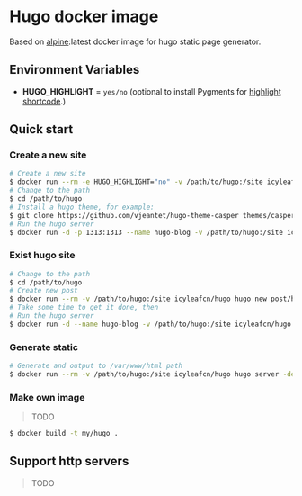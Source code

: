 # Hugo docker image

Based on [alpine](https://hub.docker.com/_/alpine/):latest docker image for hugo static page generator.

## Environment Variables

- **HUGO_HIGHLIGHT** = `yes/no` (optional to install Pygments for [highlight shortcode](http://gohugo.io/extras/highlighting/).)

## Quick start

### Create a new site

```bash
# Create a new site
$ docker run --rm -e HUGO_HIGHLIGHT="no" -v /path/to/hugo:/site icyleafcn/hugo hugo new site .
# Change to the path
$ cd /path/to/hugo
# Install a hugo theme, for example:
$ git clone https://github.com/vjeantet/hugo-theme-casper themes/casper
# Run the hugo server
$ docker run -d -p 1313:1313 --name hugo-blog -v /path/to/hugo:/site icyleafcn/hugo hugo server --watch --theme=casper --bind=0.0.0.0
```

### Exist hugo site

```bash
# Change to the path
$ cd /path/to/hugo
# Create new post
$ docker run --rm -v /path/to/hugo:/site icyleafcn/hugo hugo new post/hello-world.md
# Take some time to get it done, then
# Run the hugo server
$ docker run -d --name hugo-blog -v /path/to/hugo:/site icyleafcn/hugo hugo server --bind=0.0.0.0 --theme=casper --watch
```

### Generate static

```bash
# Generate and output to /var/www/html path
$ docker run --rm -v /path/to/hugo:/site icyleafcn/hugo hugo server -destination="/var/www/html"
```

### Make own image

> TODO

```bash
$ docker build -t my/hugo .
```

## Support http servers

> TODO